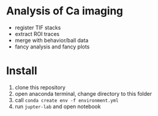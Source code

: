 # Analysis of Ca imaging
- register TIF stacks
- extract ROI traces
- merge with behavior/ball data
- fancy analysis and fancy plots

# Install
1. clone this repository
2. open anaconda terminal, change directory to this folder
3. call `conda create env -f environment.yml`
4. run `jupter-lab` and open notebook